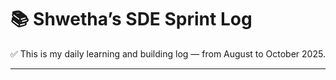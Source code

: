 # 📚 Shwetha’s SDE Sprint Log

✅ This is my daily learning and building log — from August to October 2025.

---

